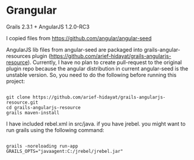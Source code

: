 # Grangular

Grails 2.3.1 + AngularJS 1.2.0-RC3

I copied files from https://github.com/angular/angular-seed

AngularJS lib files from angular-seed are packaged into grails-angular-resources plugin (https://github.com/arief-hidayat/grails-angularjs-resource).
Currently, I have no plan to create pull-request to the original plugin repo because the angular distribution in current angular-seed is the unstable version.
So, you need to do the following before running this project:

<code>
git clone https://github.com/arief-hidayat/grails-angularjs-resource.git
cd grails-angularjs-resource
grails maven-install
</code>

I have included rebel.xml in src/java. if you have jrebel. you might want to run grails using the following command:

<code>
grails -noreloading run-app GRAILS_OPTS="javaagent:C:/jrebel/jrebel.jar"
</code>
